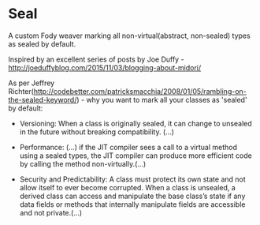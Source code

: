 # Seal
A custom Fody weaver marking all non-virtual(abstract, non-sealed) types as sealed by default.

Inspired by an excellent series of posts by Joe Duffy - http://joeduffyblog.com/2015/11/03/blogging-about-midori/

As per Jeffrey Richter(http://codebetter.com/patricksmacchia/2008/01/05/rambling-on-the-sealed-keyword/) - why you want to mark all your classes as 'sealed' by default:

- Versioning: When a class is originally sealed, it can change to unsealed in the future without breaking compatibility. (…)

- Performance: (…) if the JIT compiler sees a
call to a virtual method using a sealed types, the JIT compiler can
produce more efficient code by calling the method non-virtually.(…)

- Security and Predictability:
A class must protect its own state and not allow itself to ever become
corrupted. When a class is unsealed, a derived class can access and
manipulate the base class’s state if any data fields or methods that
internally manipulate fields are accessible and not private.(…)
